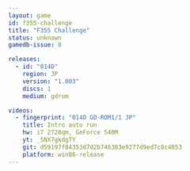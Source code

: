 ```yaml
---
layout: game
id: f355-challenge
title: "F355 Challenge"
status: unknown
gamedb-issue: 0

releases:
  - id: "014D"
    region: JP
    version: "1.003"
    discs: 1
    medium: gdrom

videos:
  - fingerprint: "014D GD-ROM1/1 JP"
    title: Intro auto run
    hw: i7 2720qm, GeForce 540M
    yt: _5NX7gkdgTY
    git: d59197f84353d7d2b746383e9277d9ed7c8c4053
    platform: win86-release
---
```

